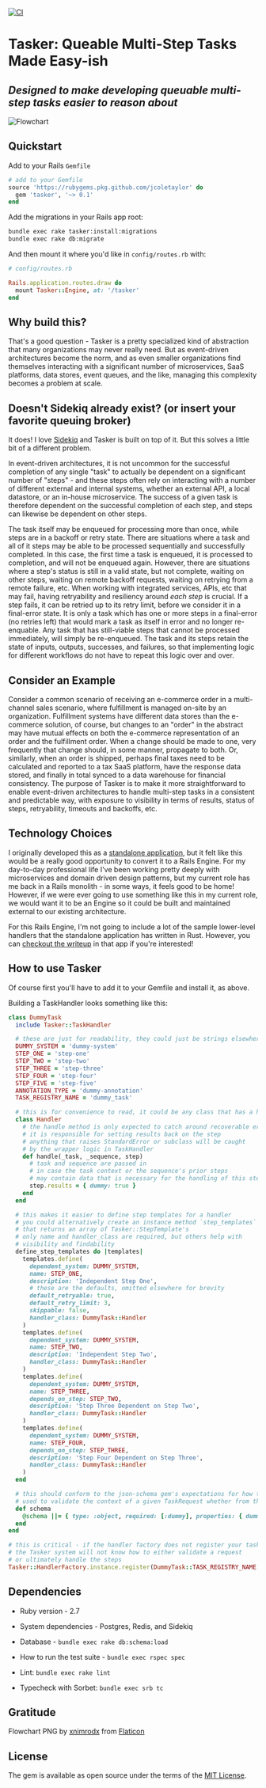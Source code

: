 [![CI](https://github.com/jcoletaylor/tasker/actions/workflows/main.yml/badge.svg)](https://github.com/jcoletaylor/tasker/actions/workflows/main.yml)

# Tasker: Queable Multi-Step Tasks Made Easy-ish

## *Designed to make developing queuable multi-step tasks easier to reason about*

![Flowchart](flowchart.png "Tasker")


## Quickstart

Add to your Rails `Gemfile`

```ruby
# add to your Gemfile
source 'https://rubygems.pkg.github.com/jcoletaylor' do
  gem 'tasker', '~> 0.1'
end
```

Add the migrations in your Rails app root:

```bash
bundle exec rake tasker:install:migrations
bundle exec rake db:migrate
```

And then mount it where you'd like in `config/routes.rb` with:

```ruby
# config/routes.rb

Rails.application.routes.draw do
  mount Tasker::Engine, at: '/tasker'
end
```

## Why build this?

That's a good question - Tasker is a pretty specialized kind of abstraction that many organizations may never really need. But as event-driven architectures become the norm, and as even smaller organizations find themselves interacting with a significant number of microservices, SaaS platforms, data stores, event queues, and the like, managing this complexity becomes a problem at scale.

## Doesn't Sidekiq already exist? (or insert your favorite queuing broker)

It does! I love [Sidekiq](https://sidekiq.org/) and Tasker is built on top of it. But this solves a little bit of a different problem.

In event-driven architectures, it is not uncommon for the successful completion of any single "task" to actually be dependent on a significant number of "steps" - and these steps often rely on interacting with a number of different external and internal systems, whether an external API, a local datastore, or an in-house microservice. The success of a given task is therefore dependent on the successful completion of each step, and steps can likewise be dependent on other steps.

The task itself may be enqueued for processing more than once, while steps are in a backoff or retry state. There are situations where a task and all of it steps may be able to be processed sequentially and successfully completed. In this case, the first time a task is enqueued, it is processed to completion, and will not be enqueued again. However, there are situations where a step's status is still in a valid state, but not complete, waiting on other steps, waiting on remote backoff requests, waiting on retrying from a remote failure, etc. When working with integrated services, APIs, etc that may fail, having retryability and resiliency around *each step* is crucial. If a step fails, it can be retried up to its retry limit, before we consider it in a final-error state. It is only a task which has one or more steps in a final-error (no retries left) that would mark a task as itself in error and no longer re-enquable. Any task that has still-viable steps that cannot be processed immediately, will simply be re-enqueued. The task and its steps retain the state of inputs, outputs, successes, and failures, so that implementing logic for different workflows do not have to repeat this logic over and over.

## Consider an Example

Consider a common scenario of receiving an e-commerce order in a multi-channel sales scenario, where fulfillment is managed on-site by an organization. Fulfillment systems have different data stores than the e-commerce solution, of course, but changes to an "order" in the abstract may have mutual effects on both the e-commerce representation of an order and the fulfillment order. When a change should be made to one, very frequently that change should, in some manner, propagate to both. Or, similarly, when an order is shipped, perhaps final taxes need to be calculated and reported to a tax SaaS platform, have the response data stored, and finally in total synced to a data warehouse for financial consistency. The purpose of Tasker is to make it more straightforward to enable event-driven architectures to handle multi-step tasks in a consistent and predictable way, with exposure to visibility in terms of results, status of steps, retryability, timeouts and backoffs, etc.

## Technology Choices

I originally developed this as a [standalone application](https://github.com/jcoletaylor/tasker_rails), but it felt like this would be a really good opportunity to convert it to a Rails Engine. For my day-to-day professional life I've been working pretty deeply with microservices and domain driven design patterns, but my current role has me back in a Rails monolith - in some ways, it feels good to be home! However, if we were ever going to use something like this in my current role, we would want it to be an Engine so it could be built and maintained external to our existing architecture.

For this Rails Engine, I'm not going to include a lot of the sample lower-level handlers that the standalone application has written in Rust. However, you can [checkout the writeup](https://github.com/jcoletaylor/tasker_rails#technology-choices) in that app if you're interested!

## How to use Tasker

Of course first you'll have to add it to your Gemfile and install it, as above.

Building a TaskHandler looks something like this:

```ruby
class DummyTask
  include Tasker::TaskHandler

  # these are just for readability, they could just be strings elsewhere
  DUMMY_SYSTEM = 'dummy-system'
  STEP_ONE = 'step-one'
  STEP_TWO = 'step-two'
  STEP_THREE = 'step-three'
  STEP_FOUR = 'step-four'
  STEP_FIVE = 'step-five'
  ANNOTATION_TYPE = 'dummy-annotation'
  TASK_REGISTRY_NAME = 'dummy_task'

  # this is for convenience to read, it could be any class that has a handle method with this signature
  class Handler
    # the handle method is only expected to catch around recoverable errors
    # it is responsible for setting results back on the step
    # anything that raises StandardError or subclass will be caught
    # by the wrapper logic in TaskHandler
    def handle(_task, _sequence, step)
      # task and sequence are passed in
      # in case the task context or the sequence's prior steps
      # may contain data that is necessary for the handling of this step
      step.results = { dummy: true }
    end
  end

  # this makes it easier to define step templates for a handler
  # you could alternatively create an instance method `step_templates`
  # that returns an array of Tasker::StepTemplate's
  # only name and handler_class are required, but others help with
  # visibility and findability
  define_step_templates do |templates|
    templates.define(
      dependent_system: DUMMY_SYSTEM,
      name: STEP_ONE,
      description: 'Independent Step One',
      # these are the defaults, omitted elsewhere for brevity
      default_retryable: true,
      default_retry_limit: 3,
      skippable: false,
      handler_class: DummyTask::Handler
    )
    templates.define(
      dependent_system: DUMMY_SYSTEM,
      name: STEP_TWO,
      description: 'Independent Step Two',
      handler_class: DummyTask::Handler
    )
    templates.define(
      dependent_system: DUMMY_SYSTEM,
      name: STEP_THREE,
      depends_on_step: STEP_TWO,
      description: 'Step Three Dependent on Step Two',
      handler_class: DummyTask::Handler
    )
    templates.define(
      dependent_system: DUMMY_SYSTEM,
      name: STEP_FOUR,
      depends_on_step: STEP_THREE,
      description: 'Step Four Dependent on Step Three',
      handler_class: DummyTask::Handler
    )
  end

  # this should conform to the json-schema gem's expectations for how to validate json
  # used to validate the context of a given TaskRequest whether from the API or otherwise
  def schema
    @schema ||= { type: :object, required: [:dummy], properties: { dummy: { type: 'boolean' } } }
  end
end

# this is critical - if the handler factory does not register your task handler
# the Tasker system will not know how to either validate a request
# or ultimately handle the steps
Tasker::HandlerFactory.instance.register(DummyTask::TASK_REGISTRY_NAME, DummyTask)

```
## Dependencies

* Ruby version - 2.7

* System dependencies - Postgres, Redis, and Sidekiq

* Database - `bundle exec rake db:schema:load`

* How to run the test suite - `bundle exec rspec spec`

* Lint: `bundle exec rake lint`

* Typecheck with Sorbet: `bundle exec srb tc`
## Gratitude

Flowchart PNG by [xnimrodx](https://www.flaticon.com/authors/xnimrodx) from [Flaticon](https://www.flaticon.com/) 

## License
The gem is available as open source under the terms of the [MIT License](https://opensource.org/licenses/MIT).
